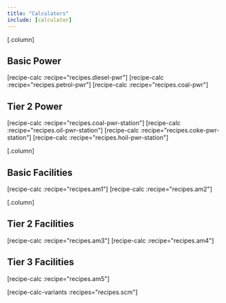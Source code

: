 ```yaml
---
title: "Calculators"
include: [calculator]
---
```


[.column]
  ##  Basic Power

  [recipe-calc :recipe="recipes.diesel-pwr"]
  [recipe-calc :recipe="recipes.petrol-pwr"]
  [recipe-calc :recipe="recipes.coal-pwr"]

  ## Tier 2 Power

  [recipe-calc :recipe="recipes.coal-pwr-station"]
  [recipe-calc :recipe="recipes.oil-pwr-station"]
  [recipe-calc :recipe="recipes.coke-pwr-station"]
  [recipe-calc :recipe="recipes.hoil-pwr-station"]

[.column]
  ## Basic Facilities

  [recipe-calc :recipe="recipes.am1"]
  [recipe-calc :recipe="recipes.am2"]

  <!-- TODO: remainder of T1 fac recipes -->

[.column]
  ## Tier 2 Facilities

  [recipe-calc :recipe="recipes.am3"]
  [recipe-calc :recipe="recipes.am4"]

  <!-- TODO: remainder of T2 fac recipes -->

  ## Tier 3 Facilities
  [recipe-calc :recipe="recipes.am5"]

  [recipe-calc-variants :recipes="recipes.scm"]

  <!-- TODO: remainder of T3 fac recipes -->
  <!-- TODO: calculator component that allows switching recipes -->

